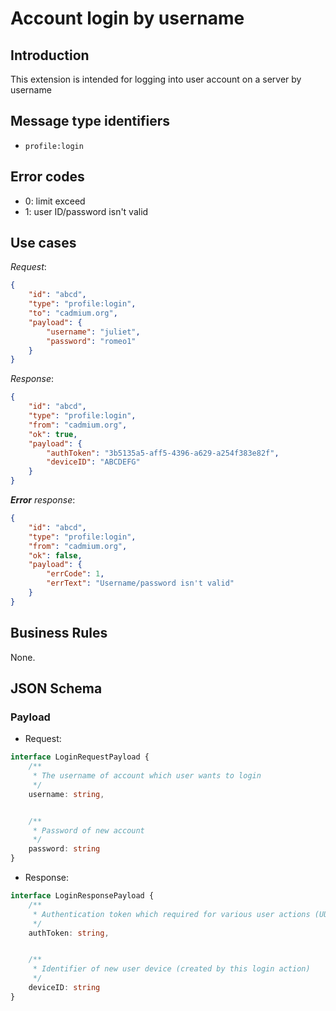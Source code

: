 # Account login by username

## Introduction

This extension is intended for logging into user account on a server by username

## Message type identifiers

- `profile:login`  

## Error codes

- 0: limit exceed
- 1: user ID/password isn't valid

## Use cases

*Request*:

```json
{
    "id": "abcd",
    "type": "profile:login",
    "to": "cadmium.org",
    "payload": {
        "username": "juliet",
        "password": "romeo1"
    }
}
```

*Response*:

```json
{
    "id": "abcd",
    "type": "profile:login",
    "from": "cadmium.org",
    "ok": true,
    "payload": {
        "authToken": "3b5135a5-aff5-4396-a629-a254f383e82f",
        "deviceID": "ABCDEFG"
    }
}
```

*<b>Error</b> response*:

```json
{
    "id": "abcd",
    "type": "profile:login",
    "from": "cadmium.org",
    "ok": false,
    "payload": {
        "errCode": 1,
        "errText": "Username/password isn't valid"
    }
}
```

## Business Rules

None.

## JSON Schema

### Payload

- Request:

```typescript
interface LoginRequestPayload {
    /**
     * The username of account which user wants to login
     */
    username: string,


    /**
     * Password of new account
     */
    password: string
}
```

- Response:

```typescript
interface LoginResponsePayload {
    /**
     * Authentication token which required for various user actions (UUID)
     */
    authToken: string,


    /**
     * Identifier of new user device (created by this login action)
     */
    deviceID: string
}
```
